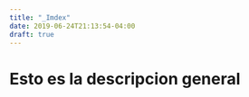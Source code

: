 ```yaml
---
title: "_Imdex"
date: 2019-06-24T21:13:54-04:00
draft: true
---
```


# Esto es la descripcion general 